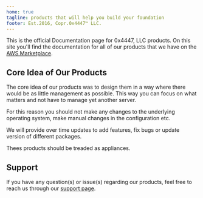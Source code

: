 ```yaml
---
home: true
tagline: products that will help you build your foundation
footer: Est.2016, Copr.0x4447™ LLC.
---
```


<products-list />

This is the official Documentation page for 0x4447, LLC products. On this site you'll find the documentation for all of our products that we have on the [AWS Marketplace](https://aws.amazon.com/marketplace/seller-profile?id=80edcebf-11fb-4c36-a3f4-49eb40b518a3).

## Core Idea of Our Products

The core idea of our products was to design them in a way where there would be as little management as possible. This way you can focus on what matters and not have to manage yet another server.

For this reason you should not make any changes to the underlying operating system, make manual changes in the configuration etc.

We will provide over time updates to add features, fix bugs or update version of different packages.

Thees products should be treaded as  appliances.

## Support

If you have any question(s) or issue(s) regarding our products, feel free to reach us through our [support page](https://support.0x4447.com/).